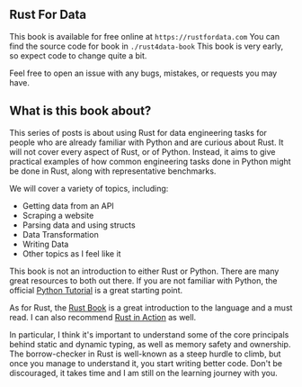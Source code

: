 ## Rust For Data

This book is available for free online at `https://rustfordata.com`
You can find the source code for book in `./rust4data-book`
This book is very early, so expect code to change quite a bit.

Feel free to open an issue with any bugs, mistakes, or requests you may have.

## What is this book about?

This series of posts is about using Rust for data engineering tasks for people
who are already familiar with Python and are curious about Rust. It will not
cover every aspect of Rust, or of Python. Instead, it aims to give practical
examples of how common engineering tasks done in Python might be done in Rust,
along with representative benchmarks.

We will cover a variety of topics, including:
- Getting data from an API
- Scraping a website
- Parsing data and using structs
- Data Transformation
- Writing Data
- Other topics as I feel like it

This book is not an introduction to either Rust or Python. There are many
great resources to both out there. If you are not familiar with Python,
the official [Python Tutorial](https://docs.python.org/3/tutorial/) is a great
starting point.

As for Rust, the [Rust Book](https://doc.rust-lang.org/book/) is a great
introduction to the language and a must read. I can also recommend
[Rust in Action](https://www.manning.com/books/rust-in-action) as well.

In particular, I think it's important to understand some of the core principals
behind static and dynamic typing, as well as memory safety and ownership. The
borrow-checker in Rust is well-known as a steep hurdle to climb, but once you
manage to understand it, you start writing better code. Don't be discouraged,
it takes time and I am still on the learning journey with you.
